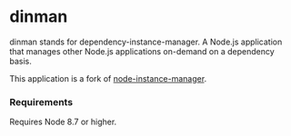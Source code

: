 # dinman
dinman stands for dependency-instance-manager. A Node.js application that manages other Node.js applications on-demand on a dependency basis.

This application is a fork of [node-instance-manager](https://github.com/kihenkel/node-instance-manager "node-instance-manager").

### Requirements
Requires Node 8.7 or higher.